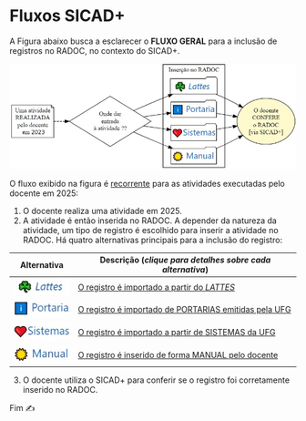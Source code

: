 # Fluxos SICAD+

A Figura abaixo busca a esclarecer o **FLUXO GERAL** para a inclusão de registros no RADOC, no contexto do SICAD+.

[<img src="../media/fluxo-principal.jpg" width="650">](./form-fluxos.md#fluxos-sicad)

O fluxo exibido na figura é <ins>recorrente</ins> para as atividades executadas pelo docente em 2025:<br>

1. O docente realiza uma atividade em 2025.
2. A atividade é então inserida no RADOC. A depender da natureza da atividade, um tipo de registro é escolhido para inserir a atividade no RADOC. Há quatro alternativas principais para a inclusão do registro:

|Alternativa|Descrição (_clique para detalhes sobre cada alternativa_)|
|-|-|
|[<img src="../media/icon-lattes.jpg" width=100>](./fonte-lattes.md)|[O registro é importado a partir do <i>LATTES</i>](./fonte-lattes.md)|
|[<img src="../media/icon-portaria.jpg" width=100>](./fonte-portaria.md)|[O registro é importado de PORTARIAS emitidas pela UFG](./fonte-portaria.md)|
|[<img src="../media/icon-sistemas.jpg" width=100>](./fonte-sistema.md)|[O registro é importado a partir de SISTEMAS da UFG](./fonte-sistema.md)|
|[<img src="../media/icon-manual.jpg" width=100>](./fonte-manual.md)|[O registro é inserido de forma MANUAL pelo docente](./fonte-manual.md)|

3. O docente utiliza o SICAD+ para conferir se o registro foi corretamente inserido no RADOC.

Fim &#9997;

